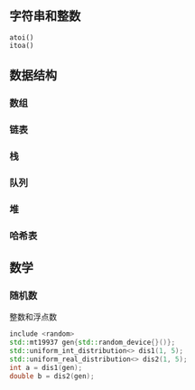 ## 字符串和整数
```
atoi()
itoa()

```

## 数据结构

### 数组
### 链表
### 栈
### 队列
### 堆
### 哈希表


## 数学
### 随机数

整数和浮点数
```cpp
include <random>
std::mt19937 gen{std::random_device{}()};
std::uniform_int_distribution<> dis1(1, 5);
std::uniform_real_distribution<> dis2(1, 5);
int a = dis1(gen);
double b = dis2(gen);
```
